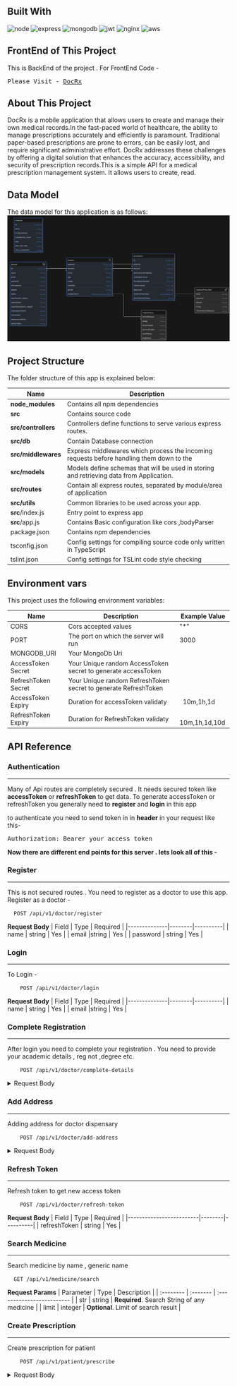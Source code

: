 ## Built With
<div>
<img src="https://img.shields.io/badge/Node%20js-339933?style=for-the-badge&logo=nodedotjs&logoColor=white" alt="node"/>
<img src="https://img.shields.io/badge/Express%20js-000000?style=for-the-badge&logo=express&logoColor=white" alt="express"/>
<img src="https://img.shields.io/badge/MongoDB-4EA94B?style=for-the-badge&logo=mongodb&logoColor=white" alt="mongodb"/>
<img src="https://img.shields.io/badge/JWT-000000?style=for-the-badge&logo=JSON%20web%20tokens&logoColor=white" alt="jwt"/>
<img src="https://img.shields.io/badge/Nginx-009639?style=for-the-badge&logo=nginx&logoColor=white" alt = "nginx">
<img src="https://img.shields.io/badge/Amazon_AWS-FF9900?style=for-the-badge&logo=amazonaws&logoColor=white" alt = "aws">
</div>

## FrontEnd of This Project
This is BackEnd of the project . For FrontEnd Code -
<pre>
Please Visit - <a href="https://github.com/Saibalweb/DocRx" target="_blank">DocRx</a>
</pre>

## About This Project

DocRx is a mobile application that allows users to create and manage their own medical records.In the fast-paced world of healthcare, the ability to manage prescriptions accurately and efficiently is paramount. Traditional paper-based prescriptions are prone to errors, can be easily lost, and require significant administrative effort. DocRx addresses these challenges by offering a digital solution that enhances the accuracy, accessibility, and security of prescription records.This is a simple API for a medical prescription management system. It allows users to create, read.

## Data Model
The data model for this application is as follows:
![DocRx-datamodel](https://github.com/Saibalweb/DocRx_Server/blob/master/Readme_Assets/DocRx_DataModel.png)

## Project Structure
The folder structure of this app is explained below:

| Name | Description |
| ------------------------ | --------------------------------------------------------------------------------------------- |
| **node_modules**         | Contains all  npm dependencies  |
| **src**                  | Contains  source code |
| **src/controllers**      | Controllers define functions to serve various express routes. |
| **src/db**               | Contain Database connection  |
| **src/middlewares**      | Express middlewares which process the incoming requests before handling them down to the |
| **src/models**            | Models define schemas that will be used in storing and retrieving data from Application. |
| **src/routes**           | Contain all express routes, separated by module/area of application|     
| **src/utils**            | Common libraries to be used across your app.  |
| **src**/index.js         | Entry point to express app | 
| **src**/app.js           | Contains Basic configuration like cors ,bodyParser | 
| package.json             | Contains npm dependencies   | 
tsconfig.json            | Config settings for compiling source code only written in TypeScript | 
tslint.json              | Config settings for TSLint code  style checking |

## Environment vars
This project uses the following environment variables: 

| Name                         | Description                         |  Example Value                               |
| -----------------------------| ------------------------------------| -----------------------------------------------|
|CORS                          | Cors accepted values                  | "*"      |
|PORT                          | The port on which the server will run| 3000      |
|MONGODB_URI                   | Your MongoDb Uri                     |       |
|AccessToken Secret            | Your Unique random AccessToken secret to generate accessToken          |       |
|RefreshToken Secret           | Your Unique random RefreshToken secret to generate RefreshToken       |       |
|AccessToken Expiry            | Duration for accessToken validaty          |     10m,1h,1d  |
|RefreshToken Expiry           | Duration for RefreshToken validaty    |    10m,1h,1d,10d   |

## API Reference

### Authentication
-----
Many of Api routes are completely secured . It needs secured token like **accessToken** or **refreshToken** to get data. 
To generate accessToken or refreshToken you generally need to **register** and **login** in this app

to authenticate you need to send token in in **header** in your request like this-

<pre>
Authorization: Bearer your_access_token
</pre>

**Now there are different end points for this server . lets look all of this -**

### Register
------
This is not secured routes . You need to register as a doctor to use this app.
Register as a doctor -

```
  POST /api/v1/doctor/register
```
**Request Body**
| Field        | Type   | Required |
|--------------|--------|----------|
| name         | string | Yes      |
| email        |string  | Yes      | 
| password     | string | Yes      | 

### Login
----------
To Login -
```
    POST /api/v1/doctor/login
```
**Request Body**
| Field        | Type   | Required |
|--------------|--------|----------|
| name         | string | Yes      |
| email        |string  | Yes      | 

### Complete Registration
-----
After login you need to complete your registration . You need to provide your academic details , reg not ,degree etc.
```
    POST /api/v1/doctor/complete-details
```
<details>
<summary>Request Body</summary>

| Field                       | Type   | Required |
|-----------------------------|--------|----------|
| degree                      | string | Yes      |
|  regNo                      | string | Yes      |
| specialisation              |string  | No      | 
| specialisation_degree       | string | No      |
| superSpecialisation         |string  | No      | 
| superSpecialisation_degree  |string  | No      | 
| otherDetails                |string  | No      | 

</details>

### Add Address
------
Adding address for doctor dispensary 
```
    POST /api/v1/doctor/add-address
```
<details>
<summary>Request Body</summary>
    
| Field                   | Type   | Required |
|-------------------------|--------|----------|
| streetName              | string | Yes      |
|  dispensaryName         | string | No      |
| city                    |string  | Yes      | 
| state                   | string | Yes      |
| postal                  |string  | Yes      | 
| practiceDays            |[String] | No      | 
| practiceHours           |Object  | No      | 
|    ├──startTime         |string  | No      | 
|    └──practiceHours     |string  | No      | 
</details>

### Refresh Token 
------------------------
Refresh token to get new access token
```
    POST /api/v1/doctor/refresh-token
```
**Request Body**
| Field                   | Type   | Required |
|-------------------------|--------|----------|
| refreshToken            | string | Yes      |

### Search Medicine
---------------------------
Search medicine by name , generic name

```
  GET /api/v1/medicine/search
```
**Request Params**
| Parameter | Type     | Description                |
| :-------- | :------- | :------------------------- |
| str       | string   | **Required**. Search String of any medicine |
| limit     | integer  | **Optional**. Limit of search result |


### Create Prescription
----------------------------
Create prescription for patient
```
    POST /api/v1/patient/prescribe
```
<details>
<summary>Request Body</summary>

### patientDetails

| **Field**                          | **Type**   | **Required** | **Description**                          |
|------------------------------------|------------|--------------|------------------------------------------|
| patientDetails                     | object     | Yes          | Parent object containing patient info    |
| patientDetails.name                | string     | Yes          | Patient's name                           |
| patientDetails.age                 | number     | Yes          | Patient's age                            |
| patientDetails.weight              | number     | Yes           | Patient's weight in kg                   |
| patientDetails.MobileNo            | number     | Yes          | Patient's mobile number                  |
| patientDetails.gender              | string     | Yes          | Patient's gender (e.g., "male", "female")|
| patientDetails.medicalHistory      | object     | No          | Medical history of the patient           |
| patientDetails.medicalHistory.allergy       | string | No      | List of allergies (comma-separated)      |
| patientDetails.medicalHistory.socialHistory | string | No      | Social history details                   |
| patientDetails.medicalHistory.drugHistory  | string | No      | History of drug use                      |

---

### prescribePatient

| **Field**                          | **Type**           | **Required** |**Description**                              |
|------------------------------------|--------------------|--------------|---------------------------------------------|
| prescribePatient                   | object             | Yes          | Parent object for prescription details      |
| prescribePatient.doctorChamberAddress | string         | Yes          | Doctor's chamber address ID                  |
| prescribePatient.investigationDone | array of strings   | No           | List of investigations already completed    |
| prescribePatient.investigationNeeded | array of strings | No          | List of investigations to be conducted      |
| prescribePatient.cheifComplaint    | array of strings   | No          | List of patient's chief complaints         |
| prescribePatient.diagonosis        | array of strings   | No          | List of diagnoses                          |
| prescribePatient.medicinePrescribed | array of objects  | No          | List of prescribed medicines                |
| prescribePatient.extraTreatmentAdvice | string          | No           | Additional advice on treatment              |

---

### prescribePatient.medicinePrescribed

| **Field**                          | **Type**   | **Required** | **Description**                              |
|------------------------------------|------------|--------------|----------------------------------------------|
| prescribePatient.medicinePrescribed[].name       | string  | Yes   | Name of the medicine                         |
| prescribePatient.medicinePrescribed[].frequency  | string  | Yes   | Dosage frequency (e.g., "1-0-1")            |
| prescribePatient.medicinePrescribed[].duration   | string  | Yes   | Duration of the prescription (e.g., "1week")|
| prescribePatient.medicinePrescribed[].timing     | string  | Yes    | Timing of medication (e.g., "a/m", "p/m")   |
| prescribePatient.medicinePrescribed[].otherAdviseOnMedicine | string | No | Additional advice regarding the medicine |

</details>
